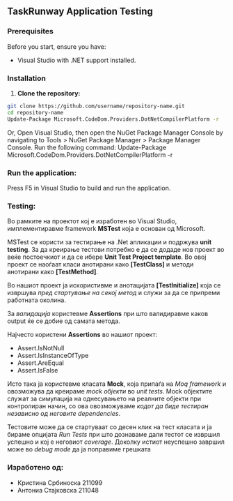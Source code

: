 ## TaskRunway Application Testing

### Prerequisites

Before you start, ensure you have:

- Visual Studio with .NET support installed.

### Installation

1. **Clone the repository:**

```bash
git clone https://github.com/username/repository-name.git
cd repository-name
Update-Package Microsoft.CodeDom.Providers.DotNetCompilerPlatform -r
```
Or, Open Visual Studio, then open the NuGet Package Manager Console by navigating to Tools > NuGet Package Manager > Package Manager Console. Run the following command:
Update-Package Microsoft.CodeDom.Providers.DotNetCompilerPlatform -r
### Run the application:
Press F5 in Visual Studio to build and run the application.

### Testing:
Во рамките на проектот кој е изработен во Visual Studio, имплементиравме framework **MSTest** која е основан од Microsoft.

МSTest се користи за тестирање на .Net апликации и подржува **unit testing**. За да креирање тестови потребно е да се додаде нов проект во веќе постоечкиот и да се ибере **Unit Test Project template**. Во овој проект се наоѓаат класи анотирани како **[TestClass]** и методи анотирани како **[TestMethod]**. 

Во нашиот проект ја искористивме и анотацијата **[TestInitialize]** која се извршува *пред стартување на секој метод* и служи за да се припреми работната околина.

За *валидација* користевме **Assertions** при што валидиравме каков output ќе се добие од самата метода.

Најчесто користени **Assertions** во нашиот проект:

- Assert.IsNotNull
- Assert.IsInstanceOfType
- Assert.AreEqual
- Assert.IsFalse

Исто така ја користевме класата **Mock**, која припаѓа на *Moq framework* и овозможува да креираме *mock објекти* во *unit tests*. Мock објектите служат за симулација на однесувањето на реалните објекти при контролиран начин, со ова овозможуваме *кодот да биде тестиран независно од неговите dependencies*.

Тестовите може да се стартуваат со десен клик на тeст класата и ја бираме опцијата *Run Tests* при што дознаваме дали тестот се извршил успешно и кој е неговиот *coverage*. 
Доколку истиот неуспешно завршил може во *debug mode* да ја поправиме грешката

### Изработено од:
- Кристина Србиноска 211099
- Антониа Стајковска 211048


